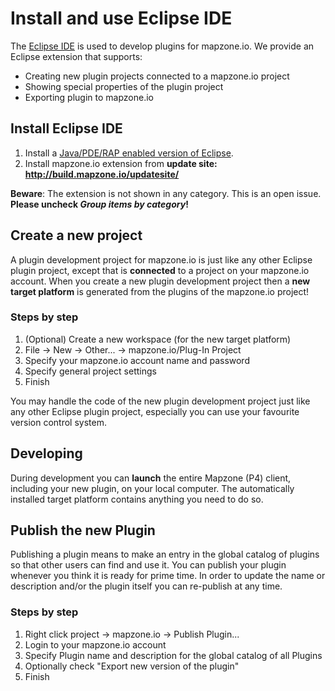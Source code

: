 # Install and use Eclipse IDE

The [Eclipse IDE](http://eclipse.org) is used to develop plugins for mapzone.io. We provide an Eclipse extension that supports:

  * Creating new plugin projects connected to a mapzone.io project
  * Showing special properties of the plugin project
  * Exporting plugin to mapzone.io

## Install Eclipse IDE

  1. Install a [Java/PDE/RAP enabled version of Eclipse](http://www.eclipse.org/downloads/packages/eclipse-rcp-and-rap-developers/oxygenr).
  2. Install mapzone.io extension from **update site: http://build.mapzone.io/updatesite/**

**Beware**: The extension is not shown in any category. This is an open issue. **Please uncheck *Group items by category*!**

## Create a new project

A plugin development project for mapzone.io is just like any other Eclipse plugin project, except that is **connected** to a project on your mapzone.io account. When you create a new plugin development project then a **new target platform** is generated from the plugins of the mapzone.io project!

### Steps by step

  1. (Optional) Create a new workspace (for the new target platform)
  2. File -> New -> Other... -> mapzone.io/Plug-In Project
  3. Specify your mapzone.io account name and password
  4. Specify general project settings
  5. Finish

You may handle the code of the new plugin development project just like any other Eclipse plugin project, especially you can use your favourite version control system.

## Developing

During development you can **launch** the entire Mapzone (P4) client, including your new plugin, on your local computer. The automatically installed target platform contains anything you need to do so.

## Publish the new Plugin

Publishing a plugin means to make an entry in the global catalog of plugins so that other users can find and use it. You can publish your plugin whenever you think it is ready for prime time. In order to update the name or description and/or the plugin itself you can re-publish at any time.  

### Steps by step

  1. Right click project -> mapzone.io -> Publish Plugin...
  2. Login to your mapzone.io account
  4. Specify Plugin name and description for the global catalog of all Plugins
  5. Optionally check "Export new version of the plugin"
  6. Finish

